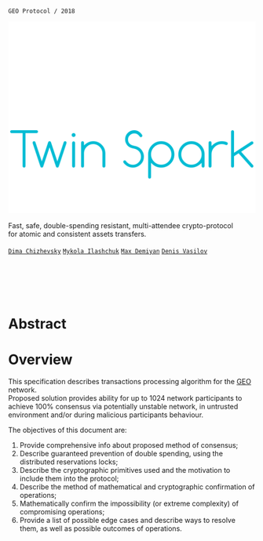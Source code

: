 `GEO Protocol / 2018`

![Twin Spark Logo](https://github.com/GEO-Project/specs-protocol/blob/master/transactions/resources/twin_spark.png)

Fast, safe, double-spending resistant, multi-attendee crypto-protocol  
for atomic and consistent assets transfers.
<br/>
<br/>
[`Dima Chizhevsky`](https://github.com/haysaycheese/) 
[`Mykola Ilashchuk`](https://github.com/MukolaIlashchuk) 
[`Max Demiyan`](https://github.com/MaxDemyan)
[`Denis Vasilov`](https://github.com/Vasilov345)
<br/>
<br/>
<br/>
<br/>
<br/>
<br/>
# Abstract

# Overview
This specification describes transactions processing algorithm for the [GEO](https://github.com/GEO-Project) network.  
Proposed solution provides ability for up to 1024 network participants to achieve 100% consensus via potentially unstable network, in untrusted environment and/or during malicious participants behaviour.

The objectives of this document are:
1. Provide comprehensive info about proposed method of consensus;
1. Describe guaranteed prevention of double spending, using the distributed reservations locks;
1. Describe the cryptographic primitives used and the motivation to include them into the protocol;
1. Describe the method of mathematical and cryptographic confirmation of operations;
1. Mathematically confirm the impossibility (or extreme complexity) of compromising operations;
1. Provide a list of possible edge cases and describe ways to resolve them, as well as possible outcomes of operations.
